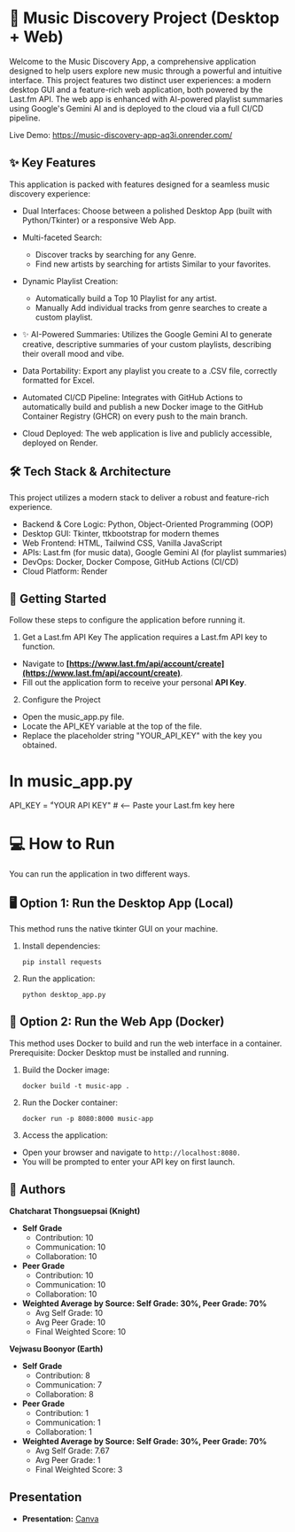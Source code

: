 # 🎵 Music Discovery Project (Desktop + Web)

Welcome to the Music Discovery App, a comprehensive application designed to help users explore new music through a powerful and intuitive interface. This project features two distinct user experiences: a modern desktop GUI and a feature-rich web application, both powered by the Last.fm API. The web app is enhanced with AI-powered playlist summaries using Google's Gemini AI and is deployed to the cloud via a full CI/CD pipeline.

Live Demo: https://music-discovery-app-aq3i.onrender.com/

## ✨ Key Features
This application is packed with features designed for a seamless music discovery experience:
- Dual Interfaces: Choose between a polished Desktop App (built with Python/Tkinter) or a responsive Web App.
- Multi-faceted Search:
  - Discover tracks by searching for any Genre.
  - Find new artists by searching for artists Similar to your favorites.
- Dynamic Playlist Creation:
    - Automatically build a Top 10 Playlist for any artist.
    - Manually Add individual tracks from genre searches to create a custom playlist.

- ✨ AI-Powered Summaries: Utilizes the Google Gemini AI to generate creative, descriptive summaries of your custom playlists, describing their overall mood and vibe.
- Data Portability: Export any playlist you create to a .CSV file, correctly formatted for Excel.
- Automated CI/CD Pipeline: Integrates with GitHub Actions to automatically build and publish a new Docker image to the GitHub Container Registry (GHCR) on every push to the main branch.
- Cloud Deployed: The web application is live and publicly accessible, deployed on Render.

## 🛠️ Tech Stack & Architecture
This project utilizes a modern stack to deliver a robust and feature-rich experience.
- Backend & Core Logic: Python, Object-Oriented Programming (OOP)
- Desktop GUI: Tkinter, ttkbootstrap for modern themes
- Web Frontend: HTML, Tailwind CSS, Vanilla JavaScript
- APIs: Last.fm (for music data), Google Gemini AI (for playlist summaries)
- DevOps: Docker, Docker Compose, GitHub Actions (CI/CD)
- Cloud Platform: Render

## 🚀 Getting Started

Follow these steps to configure the application before running it.

1. Get a Last.fm API Key
The application requires a Last.fm API key to function.

-   Navigate to **[https://www.last.fm/api/account/create](https://www.last.fm/api/account/create)**.
-   Fill out the application form to receive your personal **API Key**.

2. Configure the Project
- Open the music_app.py file.
- Locate the API_KEY variable at the top of the file.
- Replace the placeholder string "YOUR_API_KEY" with the key you obtained.

# In music_app.py
API_KEY = "ํYOUR API KEY" # <-- Paste your Last.fm key here

# 💻 How to Run
You can run the application in two different ways.

## 🖥️ Option 1: Run the Desktop App (Local)
This method runs the native tkinter GUI on your machine.
1. Install dependencies:

    `pip install requests`

2. Run the application:

    `python desktop_app.py`

## 🐳 Option 2: Run the Web App (Docker)
This method uses Docker to build and run the web interface in a container.
Prerequisite: Docker Desktop must be installed and running.

1. Build the Docker image:

    `docker build -t music-app .`

2. Run the Docker container:

    `docker run -p 8080:8000 music-app`

3. Access the application:

- Open your browser and navigate to `http://localhost:8080.`
- You will be prompted to enter your API key on first launch.

## 👤 Authors
**Chatcharat Thongsuepsai (Knight)**
* **Self Grade**
    * Contribution: 10
    * Communication: 10
    * Collaboration: 10
* **Peer Grade**
    * Contribution: 10
    * Communication: 10
    * Collaboration: 10
* **Weighted Average by Source: Self Grade: 30%, Peer Grade: 70%**
    * Avg Self Grade: 10
    * Avg Peer Grade: 10
    * Final Weighted Score: 10

**Vejwasu Boonyor (Earth)**
* **Self Grade**
    * Contribution: 8
    * Communication: 7
    * Collaboration: 8
* **Peer Grade**
    * Contribution: 1
    * Communication: 1
    * Collaboration: 1
* **Weighted Average by Source: Self Grade: 30%, Peer Grade: 70%**
    * Avg Self Grade: 7.67
    * Avg Peer Grade: 1
    * Final Weighted Score: 3

## Presentation
* **Presentation:** [Canva](https://www.canva.com/design/DAG080yKLBY/Na_3QYv2L9UHs8icxmwIrg/view?utm_content=DAG080yKLBY&utm_campaign=designshare&utm_medium=link2&utm_source=uniquelinks&utlId=hd521b16a5d)
